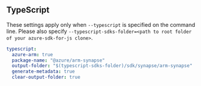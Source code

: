 ## TypeScript

These settings apply only when `--typescript` is specified on the command line.
Please also specify `--typescript-sdks-folder=<path to root folder of your azure-sdk-for-js clone>`.

``` yaml $(typescript)
typescript:
  azure-arm: true
  package-name: "@azure/arm-synapse"
  output-folder: "$(typescript-sdks-folder)/sdk/synapse/arm-synapse"
  generate-metadata: true
  clear-output-folder: true 
```
